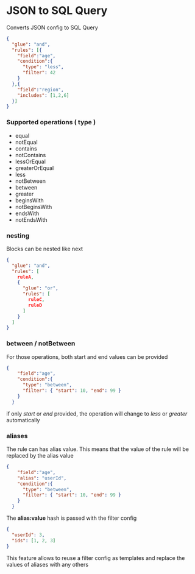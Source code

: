 JSON to SQL Query
==================

Converts JSON config to SQL Query

```json
{
  "glue": "and",
  "rules": [{
    "field":"age",
    "condition":{
      "type": "less",
      "filter": 42
    } 
  },{
    "field":"region",
    "includes": [1,2,6]
  }] 
}
```

### Supported operations ( type )

- equal
- notEqual
- contains
- notContains
- lessOrEqual
- greaterOrEqual
- less
- notBetween
- between
- greater
- beginsWith
- notBeginsWith
- endsWith
- notEndsWith

### nesting

Blocks can be nested like next

```json
{
  "glue": "and",
  "rules": [
    ruleA,
    {
      "glue": "or",
      "rules": [
        ruleC,
        ruleD
      ] 
    }
  ] 
}
```

### between / notBetween

For those operations, both start and end values can be provided

```json
{
    "field":"age",
    "condition":{
      "type": "between",
      "filter": { "start": 10, "end": 99 }
    } 
  }
```

if only *start* or *end* provided, the operation will change to *less* or *greater* automatically


### aliases

The rule can has alias value. This means that the value of the rule will be replaced by the alias value

```json
{
    "field":"age",
    "alias": "userId",
    "condition":{
      "type": "between",
      "filter": { "start": 10, "end": 99 }
    } 
  }
```

The **alias:value** hash is passed with the filter config

```json
{
  "userId": 3,
  "ids": [1, 2, 3]
}
```

This feature allows to reuse a filter config as templates and replace the values of aliases with any others